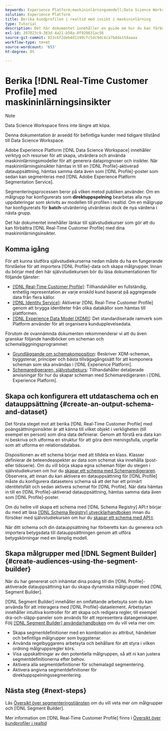 ```yaml
---
keywords: Experience Platform;maskininlärningsmodell;Data Science Workspace;Kundprofil i realtid;populära ämnen;maskininlärningsinsikter
solution: Experience Platform
title: Berika kundprofilen i realtid med insikt i maskininlärning
type: Tutorial
description: Det här dokumentet innehåller en guide om hur du kan förbättra kundprofilen i realtid med maskininlärningsinsikter.
exl-id: 397023c9-383d-4a21-b58a-0f920631ac56
source-git-commit: 923c6f2deb4d1199cfc5dc9dc4ca7b4da154aaaa
workflow-type: tm+mt
source-wordcount: '653'
ht-degree: 0%

---
```


# Berika [!DNL Real-Time Customer Profile] med maskininlärningsinsikter

>[!NOTE]
>
>Data Science Workspace finns inte längre att köpa.
>
>Denna dokumentation är avsedd för befintliga kunder med tidigare tillstånd till Data Science Workspace.

Adobe Experience Platform [!DNL Data Science Workspace] innehåller verktyg och resurser för att skapa, utvärdera och använda maskininlärningsmodeller för att generera dataprognoser och insikter. När maskininlärningsinsikter hämtas in till en [!DNL Profile]-aktiverad datauppsättning, hämtas samma data även som [!DNL Profile]-poster som sedan kan segmenteras med [!DNL Adobe Experience Platform Segmentation Service].

Segmenteringsprocessen beror på vilken metod publiken använder. Om en målgrupp har konfigurerats som **direktuppspelning** bearbetas alla nya uppdateringar som skrivits av modellen till profilen i realtid. Om en målgrupp har konfigurerats för **batch**-utvärdering utvärderas dock de nya värdena i nästa grupp.

Det här dokumentet innehåller länkar till självstudiekurser som gör att du kan förbättra [!DNL Real-Time Customer Profile] med dina maskininlärningsinsikter.

## Komma igång

För att kunna slutföra självstudiekurserna nedan måste du ha en fungerande förståelse för att importera [!DNL Profile]-data och skapa målgrupper. Innan du börjar med den här självstudiekursen bör du läsa dokumentationen för följande tjänster:

- [[!DNL Real-Time Customer Profile]](../../profile/home.md): Tillhandahåller en fullständig, enhetlig representation av varje enskild kund baserat på aggregerade data från flera källor.
- [[!DNL Identity Service]](../../identity-service/home.md): Aktiverar [!DNL Real-Time Customer Profile] genom att brygga identiteter från olika datakällor som hämtas till plattformen.
- [[!DNL Experience Data Model (XDM)]](../../xdm/home.md): Det standardiserade ramverk som Platform använder för att organisera kundupplevelsedata.

Förutom de ovannämnda dokumenten rekommenderar vi att du även granskar följande handböcker om scheman och schemaläggningsprogrammet:

- [Grundläggande om schemakomposition](../../xdm/schema/composition.md): Beskriver XDM-scheman, byggstenar, principer och bästa tillvägagångssätt för att komponera scheman som ska användas i [!DNL Experience Platform].
- [Schemaredigeraren, självstudiekurs](../../xdm/tutorials/create-schema-ui.md): Tillhandahåller detaljerade anvisningar för hur du skapar scheman med Schemaredigeraren i [!DNL Experience Platform].

## Skapa och konfigurera ett utdataschema och en datauppsättning {#create-an-output-schema-and-dataset}

Det första steget mot att berika [!DNL Real-Time Customer Profile] med poängsättningsinsikter är att känna till vilket objekt i verkligheten (till exempel en person) som dina data definierar. Genom att förstå era data kan ni beskriva och utforma en struktur för att göra dem meningsfulla, ungefär som att utforma en relationsdatabas.

Dispositionen av ett schema börjar med att tilldela en klass. Klasser definierar de beteendeaspekter av data som schemat ska innehålla (post- eller tidsserie). Om du vill börja skapa egna scheman följer du stegen i självstudiekursen om hur du [skapar ett schema med Schemaredigeraren](../../xdm/tutorials/create-schema-ui.md). Observera, att innan du kan aktivera en datauppsättning för [!DNL Profile] måste du konfigurera datasetens schema så att det har ett primärt identitetsfält och sedan aktivera schemat för [!DNL Profile]. När data hämtas in till en [!DNL Profile]-aktiverad datauppsättning, hämtas samma data även som [!DNL Profile]-poster.

Om du hellre vill skapa ett schema med [!DNL Schema Registry] API:t börjar du med att läsa [[!DNL Schema Registry] utvecklarhandboken](../../xdm/api/getting-started.md) innan du försöker med självstudiekursen om hur du [skapar ett schema med API:t](../../xdm/tutorials/create-schema-api.md).

När ditt schema och din datauppsättning har förberetts kan du generera och importera betygsdata till datauppsättningen genom att utföra betygskörningar med en lämplig modell.

## Skapa målgrupper med [!DNL Segment Builder] {#create-audiences-using-the-segment-builder}

När du har genererat och inhämtat dina poäng till din [!DNL Profile]-aktiverade datauppsättning kan du skapa dynamiska målgrupper med [!DNL Segment Builder].

[!DNL Segment Builder] innehåller en omfattande arbetsyta som du kan använda för att interagera med [!DNL Profile]-dataelement. Arbetsytan innehåller intuitiva kontroller för att skapa och redigera regler, till exempel dra-och-släpp-paneler som används för att representera dataegenskaper. Följ [[!DNL Segment Builder] användarhandboken](../../segmentation/ui/segment-builder.md) om du vill veta mer om:

- Skapa segmentdefinitioner med en kombination av attribut, händelser och befintliga målgrupper som byggstenar.
- Använda regelbyggarens arbetsyta och behållare för att styra i vilken ordning målgruppsregler körs.
- Visa uppskattningar av den potentiella målgruppen, så att ni kan justera segmentdefinitionerna efter behov.
- Aktivera alla segmentdefinitioner för schemalagd segmentering.
- Aktivera angivna segmentdefinitioner för direktuppspelningssegmentering.

## Nästa steg {#next-steps}

Läs [Översikt över segmenteringstjänsten](../../segmentation/home.md) om du vill veta mer om målgrupper och [!DNL Segment Builder].

Mer information om [!DNL Real-Time Customer Profile] finns i [Översikt över kundprofiler i realtid](../../profile/home.md)
